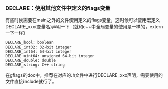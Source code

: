 ### DECLARE：使用其他文件中定义的flags变量

有些时候需要在main之外的文件使用定义的flags变量，这时候可以使用宏定义DECLARE_xxx(变量名)声明一下（就和c++中全局变量的使用是一样的，extern一下一样）

```
DECLARE_bool: boolean
DECLARE_int32: 32-bit integer
DECLARE_int64: 64-bit integer
DECLARE_uint64: unsigned 64-bit integer
DECLARE_double: double
DECLARE_string: C++ string 
```

在gflags的doc中，推荐在对应的.h文件中进行DECLARE_xxx声明，需要使用的文件直接include就行了。
